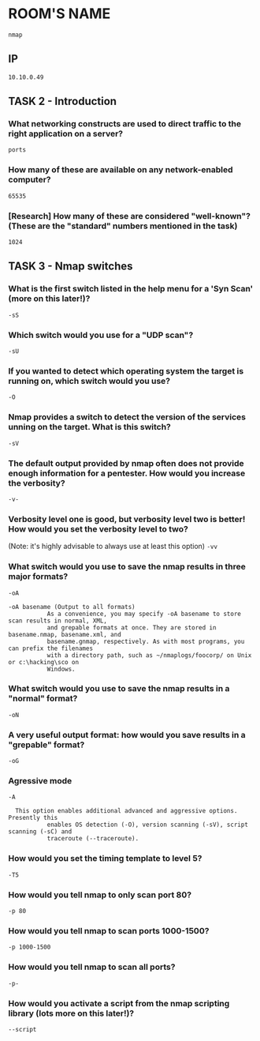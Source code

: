 # ROOM'S NAME
`nmap`

## IP
`10.10.0.49`


## TASK 2 - Introduction

### What networking constructs are used to direct traffic to the right application on a server?
`ports`


### How many of these are available on any network-enabled computer?
`65535`


### [Research] How many of these are considered "well-known"? (These are the "standard" numbers mentioned in the task)
`1024`


## TASK 3 - Nmap switches

### What is the first switch listed in the help menu for a 'Syn Scan' (more on this later!)?
`-sS`


### Which switch would you use for a "UDP scan"?
`-sU`


### If you wanted to detect which operating system the target is running on, which switch would you use?
`-O`


### Nmap provides a switch to detect the version of the services unning on the target. What is this switch?
`-sV`


### The default output provided by nmap often does not provide enough information for a pentester. How would you increase the verbosity?
`-v-`


### Verbosity level one is good, but verbosity level two is better! How would you set the verbosity level to two?
(Note: it's highly advisable to always use at least this option)
`-vv`


### What switch would you use to save the nmap results in three major formats?
`-oA`

```
-oA basename (Output to all formats)
           As a convenience, you may specify -oA basename to store scan results in normal, XML,
           and grepable formats at once. They are stored in basename.nmap, basename.xml, and
           basename.gnmap, respectively. As with most programs, you can prefix the filenames
           with a directory path, such as ~/nmaplogs/foocorp/ on Unix or c:\hacking\sco on
           Windows.
```


### What switch would you use to save the nmap results in a "normal" format?
`-oN`


### A very useful output format: how would you save results in a "grepable" format?
`-oG`

### Agressive mode
`-A`

```
  This option enables additional advanced and aggressive options. Presently this
           enables OS detection (-O), version scanning (-sV), script scanning (-sC) and
           traceroute (--traceroute).
```

### How would you set the timing template to level 5?
`-T5`


### How would you tell nmap to only scan port 80?
`-p 80`


### How would you tell nmap to scan ports 1000-1500?
`-p 1000-1500`

### How would you tell nmap to scan all ports?
`-p-`


### How would you activate a script from the nmap scripting library (lots more on this later!)?
`--script`




